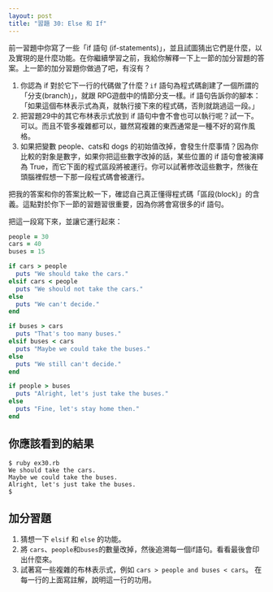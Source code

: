 ```yaml
---
layout: post
title: "習題 30: Else 和 If"
---
```


前一習題中你寫了一些「if 語句 (if-statements)」，並且試圖猜出它們是什麼，以及實現的是什麼功能。在你繼續學習之前，我給你解釋一下上一節的加分習題的答案。上一節的加分習題你做過了吧，有沒有？

1. 你認為 if 對於它下一行的代碼做了什麼？`if` 語句為程式碼創建了一個所謂的「分支(branch)」，就跟 RPG遊戲中的情節分支一樣。if 語句告訴你的腳本：「如果這個布林表示式為真，就執行接下來的程式碼，否則就跳過這一段。」
2. 把習題29中的其它布林表示式放到 if 語句中會不會也可以執行呢？試一下。可以。而且不管多複雜都可以，雖然寫複雜的東西通常是一種不好的寫作風格。
3. 如果把變數 people、cats和 dogs 的初始值改掉，會發生什麼事情？因為你比較的對象是數字，如果你把這些數字改掉的話，某些位置的 if 語句會被演繹為 True，而它下面的程式區段將被運行。你可以試著修改這些數字，然後在頭腦裡假想一下那一段程式碼會被運行。

把我的答案和你的答案比較一下，確認自己真正懂得程式碼「區段(block)」的含義。這點對於你下一節的習題習很重要，因為你將會寫很多的if 語句。

把這一段寫下來，並讓它運行起來：

```ruby
people = 30
cars = 40
buses = 15

if cars > people
  puts "We should take the cars."
elsif cars < people
  puts "We should not take the cars."
else
  puts "We can't decide."
end

if buses > cars
  puts "That's too many buses."
elsif buses < cars
  puts "Maybe we could take the buses."
else
  puts "We still can't decide."
end

if people > buses
  puts "Alright, let's just take the buses."
else
  puts "Fine, let's stay home then."
end
```

## 你應該看到的結果

    $ ruby ex30.rb
    We should take the cars.
    Maybe we could take the buses.
    Alright, let's just take the buses.
    $

## 加分習題

1. 猜想一下 `elsif` 和 `else` 的功能。
2. 將 `cars`、`people`和`buses`的數量改掉，然後追溯每一個if語句。看看最後會印出什麼來。
3. 試著寫一些複雜的布林表示式，例如 `cars > people and buses < cars`。
在每一行的上面寫註解，說明這一行的功用。
